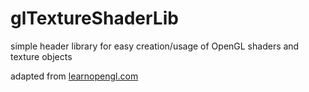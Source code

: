 # glTextureShaderLib
simple header library for easy creation/usage of OpenGL shaders and texture objects

adapted from [learnopengl.com](https://learnopengl.com)
